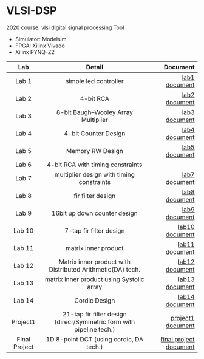 # VLSI-DSP
2020 course: vlsi digital signal processing
Tool
- Simulator: Modelsim
- FPGA: Xilinx Vivado 
- Xilinx PYNQ-Z2 

|Lab|Detail|Document|
|:----:|:----:|----:|
|Lab 1|simple led controller|[lab1 document](https://github.com/JackyPro/VLSI-DSP/blob/ea5a31fc49ffcec50fe3acf543aec28696cbb21b/lab_documents/lab1.pdf) |
|Lab 2|4-bit RCA|[lab2 document](https://github.com/JackyPro/VLSI-DSP/blob/ea5a31fc49ffcec50fe3acf543aec28696cbb21b/lab_documents/lab2.pdf) |
|Lab 3|8-bit Baugh–Wooley Array Multiplier|[lab3 document](https://github.com/JackyPro/VLSI-DSP/blob/ea5a31fc49ffcec50fe3acf543aec28696cbb21b/lab_documents/lab3%20multiplier%20design.pdf) |
|Lab 4|4-bit Counter Design|[lab4 document](https://github.com/JackyPro/VLSI-DSP/blob/ea5a31fc49ffcec50fe3acf543aec28696cbb21b/lab_documents/lab4%204bit%20counter%20design.pdf) |
|Lab 5|Memory RW Design|[lab5 document](https://github.com/JackyPro/VLSI-DSP/blob/ea5a31fc49ffcec50fe3acf543aec28696cbb21b/lab_documents/lab5%20memory%20design%20ref.pdf) |
|Lab 6|4-bit RCA with timing constraints| |
|Lab 7|multiplier design with timing constraints|[lab7 document](https://github.com/JackyPro/VLSI-DSP/blob/ea5a31fc49ffcec50fe3acf543aec28696cbb21b/lab_documents/lab7%20multiplier%20design%20with%20timing%20constraints.pdf) |
|Lab 8|fir filter design|[lab8 document](https://github.com/JackyPro/VLSI-DSP/blob/ea5a31fc49ffcec50fe3acf543aec28696cbb21b/lab_documents/lab8%20fir%20filter%20design.pdf) |
|Lab 9|16bit up down counter design|[lab9 document](https://github.com/JackyPro/VLSI-DSP/blob/ea5a31fc49ffcec50fe3acf543aec28696cbb21b/lab_documents/lab9%2016bit%20smart%20up%20down%20counter%20design.pdf) |
|Lab 10|7-tap fir filter design|[lab10 document](https://github.com/JackyPro/VLSI-DSP/blob/ea5a31fc49ffcec50fe3acf543aec28696cbb21b/lab_documents/lab10%20fir%20filter%20design.pdf) |
|Lab 11|matrix inner product|[lab11 document](https://github.com/JackyPro/VLSI-DSP/blob/ea5a31fc49ffcec50fe3acf543aec28696cbb21b/lab_documents/lab11%20matrix%20inner%20product.pdf) |
|Lab 12|Matrix inner product with Distributed Arithmetic(DA) tech.|[lab12 document](https://github.com/JackyPro/VLSI-DSP/blob/ea5a31fc49ffcec50fe3acf543aec28696cbb21b/lab_documents/lab12%20matrix%20inner%20product.pdf) |
|Lab 13|matrix inner product using Systolic array|[lab13 document](https://github.com/JackyPro/VLSI-DSP/blob/ea5a31fc49ffcec50fe3acf543aec28696cbb21b/lab_documents/lab13%20matrix%20inner%20product%20using%20systolic%20array.pdf) |
|Lab 14|Cordic Design|[lab14 document](https://github.com/JackyPro/VLSI-DSP/blob/ea5a31fc49ffcec50fe3acf543aec28696cbb21b/lab_documents/lab14%20cordic%20design.pdf) |
|Project1|21-tap fir filter design (direcr/Symmetric form with pipeline tech.)|[project1 document](https://github.com/JackyPro/VLSI-DSP/blob/ea5a31fc49ffcec50fe3acf543aec28696cbb21b/lab_documents/project-fir%20filter%20design.pdf) |
|Final Project|1D 8-point DCT (using cordic, DA tech.)|[final project document](https://github.com/JackyPro/VLSI-DSP/blob/ea5a31fc49ffcec50fe3acf543aec28696cbb21b/lab_documents/final%20project-dct%20design.pdf) |
